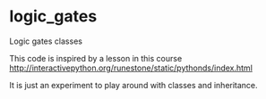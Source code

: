 # logic_gates
Logic gates classes

This code is inspired by a lesson in this course http://interactivepython.org/runestone/static/pythonds/index.html

It is just an experiment to play around with classes and inheritance.
